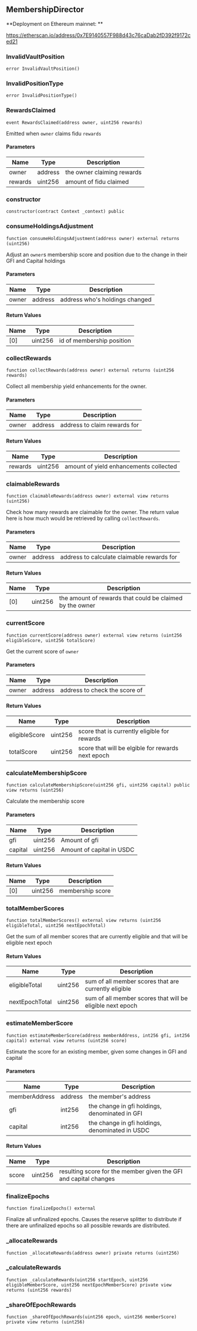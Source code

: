 ## MembershipDirector

**Deployment on Ethereum mainnet: **

https://etherscan.io/address/0x7E9140557F988d43c76caDab2fD392f9172ced21

### InvalidVaultPosition

```solidity
error InvalidVaultPosition()
```

### InvalidPositionType

```solidity
error InvalidPositionType()
```

### RewardsClaimed

```solidity
event RewardsClaimed(address owner, uint256 rewards)
```

Emitted when `owner` claims fidu `rewards`

#### Parameters

| Name | Type | Description |
| ---- | ---- | ----------- |
| owner | address | the owner claiming rewards |
| rewards | uint256 | amount of fidu claimed |

### constructor

```solidity
constructor(contract Context _context) public
```

### consumeHoldingsAdjustment

```solidity
function consumeHoldingsAdjustment(address owner) external returns (uint256)
```

Adjust an `owner`s membership score and position due to the change
 in their GFI and Capital holdings

#### Parameters

| Name | Type | Description |
| ---- | ---- | ----------- |
| owner | address | address who's holdings changed |

#### Return Values

| Name | Type | Description |
| ---- | ---- | ----------- |
| [0] | uint256 | id of membership position |

### collectRewards

```solidity
function collectRewards(address owner) external returns (uint256 rewards)
```

Collect all membership yield enhancements for the owner.

#### Parameters

| Name | Type | Description |
| ---- | ---- | ----------- |
| owner | address | address to claim rewards for |

#### Return Values

| Name | Type | Description |
| ---- | ---- | ----------- |
| rewards | uint256 | amount of yield enhancements collected |

### claimableRewards

```solidity
function claimableRewards(address owner) external view returns (uint256)
```

Check how many rewards are claimable for the owner. The return
 value here is how much would be retrieved by calling `collectRewards`.

#### Parameters

| Name | Type | Description |
| ---- | ---- | ----------- |
| owner | address | address to calculate claimable rewards for |

#### Return Values

| Name | Type | Description |
| ---- | ---- | ----------- |
| [0] | uint256 | the amount of rewards that could be claimed by the owner |

### currentScore

```solidity
function currentScore(address owner) external view returns (uint256 eligibleScore, uint256 totalScore)
```

Get the current score of `owner`

#### Parameters

| Name | Type | Description |
| ---- | ---- | ----------- |
| owner | address | address to check the score of |

#### Return Values

| Name | Type | Description |
| ---- | ---- | ----------- |
| eligibleScore | uint256 | score that is currently eligible for rewards |
| totalScore | uint256 | score that will be elgible for rewards next epoch |

### calculateMembershipScore

```solidity
function calculateMembershipScore(uint256 gfi, uint256 capital) public view returns (uint256)
```

Calculate the membership score

#### Parameters

| Name | Type | Description |
| ---- | ---- | ----------- |
| gfi | uint256 | Amount of gfi |
| capital | uint256 | Amount of capital in USDC |

#### Return Values

| Name | Type | Description |
| ---- | ---- | ----------- |
| [0] | uint256 | membership score |

### totalMemberScores

```solidity
function totalMemberScores() external view returns (uint256 eligibleTotal, uint256 nextEpochTotal)
```

Get the sum of all member scores that are currently eligible and that will be eligible next epoch

#### Return Values

| Name | Type | Description |
| ---- | ---- | ----------- |
| eligibleTotal | uint256 | sum of all member scores that are currently eligible |
| nextEpochTotal | uint256 | sum of all member scores that will be eligible next epoch |

### estimateMemberScore

```solidity
function estimateMemberScore(address memberAddress, int256 gfi, int256 capital) external view returns (uint256 score)
```

Estimate the score for an existing member, given some changes in GFI and capital

#### Parameters

| Name | Type | Description |
| ---- | ---- | ----------- |
| memberAddress | address | the member's address |
| gfi | int256 | the change in gfi holdings, denominated in GFI |
| capital | int256 | the change in gfi holdings, denominated in USDC |

#### Return Values

| Name | Type | Description |
| ---- | ---- | ----------- |
| score | uint256 | resulting score for the member given the GFI and capital changes |

### finalizeEpochs

```solidity
function finalizeEpochs() external
```

Finalize all unfinalized epochs. Causes the reserve splitter to distribute
 if there are unfinalized epochs so all possible rewards are distributed.

### _allocateRewards

```solidity
function _allocateRewards(address owner) private returns (uint256)
```

### _calculateRewards

```solidity
function _calculateRewards(uint256 startEpoch, uint256 eligibleMemberScore, uint256 nextEpochMemberScore) private view returns (uint256 rewards)
```

### _shareOfEpochRewards

```solidity
function _shareOfEpochRewards(uint256 epoch, uint256 memberScore) private view returns (uint256)
```

